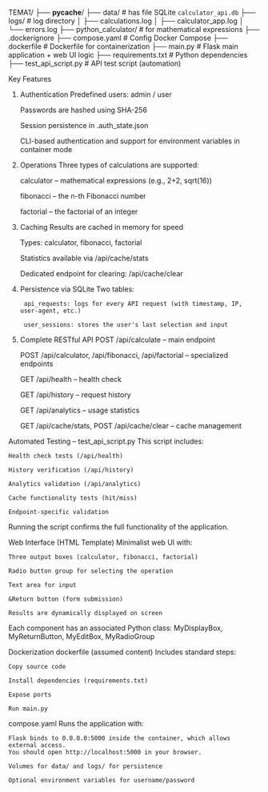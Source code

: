 TEMA1/
├── __pycache__/
├── data/                     # has file SQLite `calculator_api.db`
├── logs/                    # log directory
│   ├── calculations.log
│   ├── calculator_app.log
│   └── errors.log
├── python_calculator/       # for mathematical expressions
├── .dockerignore
├── compose.yaml             # Config Docker Compose
├── dockerfile               # Dockerfile for containerization
├── main.py                  # Flask main application + web UI logic
├── requirements.txt         # Python dependencies
├── test_api_script.py       # API test script (automation)

Key Features
1. Authentication
    Predefined users: admin / user

    Passwords are hashed using SHA-256

    Session persistence in .auth_state.json

    CLI-based authentication and support for environment variables in container mode

2. Operations
    Three types of calculations are supported:

    calculator – mathematical expressions (e.g., 2+2, sqrt(16))

    fibonacci – the n-th Fibonacci number

    factorial – the factorial of an integer

3. Caching
    Results are cached in memory for speed

    Types: calculator, fibonacci, factorial

    Statistics available via /api/cache/stats

    Dedicated endpoint for clearing: /api/cache/clear

4. Persistence via SQLite
    Two tables:

        api_requests: logs for every API request (with timestamp, IP, user-agent, etc.)

        user_sessions: stores the user's last selection and input

5. Complete RESTful API
    POST /api/calculate – main endpoint

    POST /api/calculator, /api/fibonacci, /api/factorial – specialized endpoints

    GET /api/health – health check

    GET /api/history – request history

    GET /api/analytics – usage statistics

    GET /api/cache/stats, POST /api/cache/clear – cache management

Automated Testing – test_api_script.py
    This script includes:

    Health check tests (/api/health)

    History verification (/api/history)

    Analytics validation (/api/analytics)

    Cache functionality tests (hit/miss)

    Endpoint-specific validation

Running the script confirms the full functionality of the application.

Web Interface (HTML Template)
Minimalist web UI with:

    Three output boxes (calculator, fibonacci, factorial)

    Radio button group for selecting the operation

    Text area for input

    &Return button (form submission)

    Results are dynamically displayed on screen

Each component has an associated Python class: MyDisplayBox, MyReturnButton, MyEditBox, MyRadioGroup

Dockerization
    dockerfile (assumed content)
    Includes standard steps:

    Copy source code

    Install dependencies (requirements.txt)

    Expose ports

    Run main.py

compose.yaml
Runs the application with:

    Flask binds to 0.0.0.0:5000 inside the container, which allows external access.
    You should open http://localhost:5000 in your browser.

    Volumes for data/ and logs/ for persistence

    Optional environment variables for username/password

